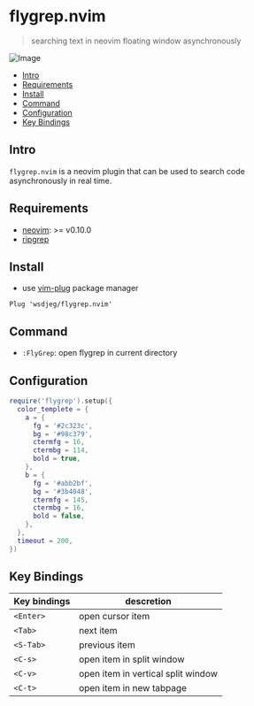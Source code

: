 # flygrep.nvim

> searching text in neovim floating window asynchronously 

![Image](https://github.com/user-attachments/assets/88e47b60-40f4-4e62-afbd-650562f302c8)

<!-- vim-markdown-toc GFM -->

- [Intro](#intro)
- [Requirements](#requirements)
- [Install](#install)
- [Command](#command)
- [Configuration](#configuration)
- [Key Bindings](#key-bindings)

<!-- vim-markdown-toc -->

## Intro

`flygrep.nvim` is a neovim plugin that can be used to search code asynchronously in real time. 


## Requirements

- [neovim](https://github.com/neovim/neovim): >= v0.10.0
- [ripgrep](https://github.com/BurntSushi/ripgrep)

## Install

- use [vim-plug](https://github.com/junegunn/vim-plug) package manager

```
Plug 'wsdjeg/flygrep.nvim'
```

## Command

- `:FlyGrep`: open flygrep in current directory

## Configuration

```lua
require('flygrep').setup({
  color_templete = {
    a = {
      fg = '#2c323c',
      bg = '#98c379',
      ctermfg = 16,
      ctermbg = 114,
      bold = true,
    },
    b = {
      fg = '#abb2bf',
      bg = '#3b4048',
      ctermfg = 145,
      ctermbg = 16,
      bold = false,
    },
  },
  timeout = 200,
})
```

## Key Bindings

| Key bindings | descretion                         |
| ------------ | ---------------------------------- |
| `<Enter>`    | open cursor item                   |
| `<Tab>`      | next item                          |
| `<S-Tab>`    | previous item                      |
| `<C-s>`      | open item in split window          |
| `<C-v>`      | open item in vertical split window |
| `<C-t>`      | open item in new tabpage           |
